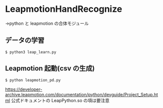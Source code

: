 # LeapmotionHandRecognize

->python と leapmotion の合体モジュール

## データの学習

`$ python3 leap_learn.py`

## Leapmotion 起動(csv の生成)

`$ python leapmotion_pd.py`

https://developer-archive.leapmotion.com/documentation/python/devguide/Project_Setup.html
公式ドキュメントの LeapPython.so の項は要注意

